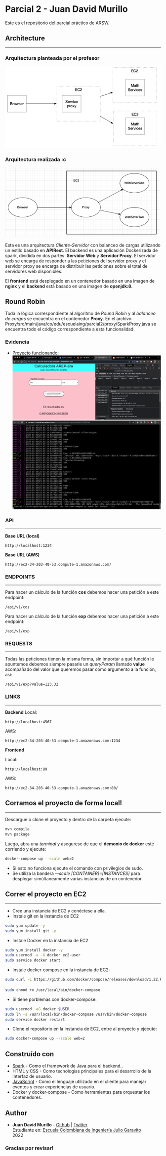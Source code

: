 # Parcial 2 - Juan David Murillo

Este es el repositorio del parcial práctico de ARSW.

## Architecture

---
### Arquitectura planteada por el profesor
![](img/architecture.png)

### Arquitectura realizada :c
![](img/myArchitecture.png)

Esta es una arquitectura _Cliente-Servidor_ con balanceo de cargas utilizando un estilo basado en **APIRest**. El backend es una aplicación Dockerizada de spark, dividida en dos partes: **Servidor Web** y **Servidor Proxy**. El servidor web se encarga de responder a las peticiones del servidor proxy y el servidor proxy se encarga de distribuir las peticiones sobre el total de servidores web disponibles.

El **frontend** está desplegado en un contenedor basado en una imagen de **nginx** y el **backend** está basado en una imagen de **openjdk:8**.

## Round Robin
Toda la lógica correspondiente al algoritmo de _Round Robin_ y al _balanceo de cargas_ se encuentra en el contenedor **Proxy**. En el archivo Proxy/src/main/java/co/edu/escuelaing/parcial2/proxy/SparkProxy.java se encuentra todo el código correspondiente a esta funcionalidad.

### Evidencia
- Proyecto funcionando:
![](img/ProyectoCompleto.png)
![](img/ProxyWorking.png)

### API

---

**Base URL (local)**

```url
http://localhost:1234
```
**Base URL (AWS)**

```url
http://ec2-34-203-40-53.compute-1.amazonaws.com/
```

### ENDPOINTS

---
Para hacer un cálculo de la función **cos** debemos hacer una petición a este endpoint:

```url
/api/v1/cos
```

Para hacer un cálculo de la función **exp** debemos hacer una petición a este endpoint:

```url
/api/v1/exp
```

### REQUESTS

---
Todas las peticiones tienen la misma forma, sin importar a qué función le apuntemos debemos siempre pasarle un _queryParam_ llamado **value** acompañado del valor que queremos pasar como argumento a la función, así:

```url
/api/v1/exp?value=123.32
```

### LINKS

---

**Backend**
Local:
```url
http://localhost:4567
```

AWS:
```url
http://ec2-34-203-40-53.compute-1.amazonaws.com:1234
```

**Frontend**

Local:
```url
http://localhost:80
```

AWS:
```url
http://ec2-34-203-40-53.compute-1.amazonaws.com:80/
```

## Corramos el proyecto de forma local!

---

Descargue o clone el proyecto y dentro de la carpeta ejecute:

```bash
mvn compile
mvn package
```
Luego, abra una _terminal_ y asegurese de que el **demonio de docker** esté corriendo y ejecute:

```bash
docker-compose up --scale web=2
```
* Si esto no funciona ejecute el comando con privilegios de sudo.
* Se utiliza la bandera _--scale [CONTAINER]=[INSTANCES]_ para desplegar simúltaneamente varias instancias de un contenedor.

## Correr el proyecto en EC2
---

* Cree una instancia de EC2 y conéctese a ella.
* Instale git en la instancia de EC2

```bash
sudo yum update -y
sudo yum install git -y
```

* Instale Docker en la instancia de EC2

```bash
sudo yum install docker -y
sudo usermod -a -G docker ec2-user
sudo service docker start
```

* Instale docker-compose en la instancia de EC2:

```bash
sudo curl -L https://github.com/docker/compose/releases/download/1.22.0/docker-compose-$(uname -s)-$(uname -m) -o /usr/local/bin/docker-compose

sudo chmod +x /usr/local/bin/docker-compose
```

* Si tiene porblemas con docker-compose:
```bash
sudo usermod -aG docker $USER
sudo ln -s /usr/local/bin/docker-compose /usr/bin/docker-compose
sudo service docker restart
```

* Clone el repositorio en la instancia de EC2, entre al proyecto y ejecute:

```bash
sudo docker-compose up --scale web=2
```


## Construído con

- [Spark](https://sparkjava.com/) - Como el framework de Java para el backend..
- HTML y CSS - Como tecnologías principales para el desarrollo de la interfaz de usuario.
- [JavaScript](https://developer.mozilla.org/es/docs/Web/JavaScript) - Como el lenguaje utilizado en el cliente para manejar eventos y crear experiencias de usuario.
- Docker y docker-compose - Como herramientas para orquestar los contenedores.
## Author

- **Juan David Murillo** - [Github](https://github.com/juancho20sp) | [Twitter](https://twitter.com/juancho20sp)<br/>
  Estudiante en: [Escuela Colombiana de Ingeniería Julio Garavito](https://www.escuelaing.edu.co/es/) <br/>
  2022


### Gracias por revisar!
